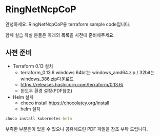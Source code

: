 # RingNetNcpCoP
안녕하세요.
RingNetNcpCoP용 terraform sample code입니다.

함께 실습 하실 분들은 아래의 목록을 사전에 준비해주세요.
## 사전 준비 
- Terraform 0.13 설치
  - terraform_0.13.6 windows 64bit는 windows_amd64.zip / 32bit는 windows_386.zip다운로드
  - https://releases.hashicorp.com/terraform/0.13.6/
  - 윈도우 환경 설정(PDF참조)
- Helm 설치
  - choco install https://chocolatey.org/install
  - helm 설치 
```bat
choco install kubernetes-helm
```
    

부족한 부분은이 있을 수 있으니 공유해드린 PDF 파일을 참조 부탁 드립니다.
